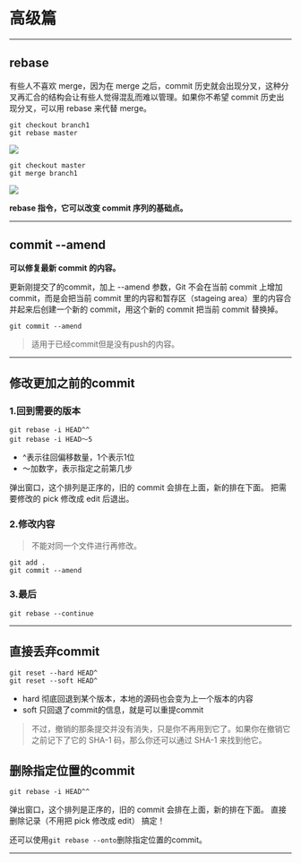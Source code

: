 # 高级篇
---

## rebase

有些人不喜欢 merge，因为在 merge 之后，commit 历史就会出现分叉，这种分叉再汇合的结构会让有些人觉得混乱而难以管理。如果你不希望 commit 历史出现分叉，可以用 rebase 来代替 merge。

```
git checkout branch1
git rebase master
```
![](https://user-gold-cdn.xitu.io/2017/11/30/1600abd620a8e28c?imageslim)

```
git checkout master
git merge branch1
```
![](https://user-gold-cdn.xitu.io/2017/12/2/160149e054fe485c?imageslim)

**rebase 指令，它可以改变 commit 序列的基础点。**

---

## commit --amend

**可以修复最新 commit 的内容。**

更新刚提交了的commit，加上 --amend 参数，Git 不会在当前 commit 上增加 commit，而是会把当前 commit 里的内容和暂存区（stageing area）里的内容合并起来后创建一个新的 commit，用这个新的 commit 把当前 commit 替换掉。

```
git commit --amend
```

> 适用于已经commit但是没有push的内容。

---

## 修改更加之前的commit

### 1.回到需要的版本

```
git rebase -i HEAD^^
git rebase -i HEAD～5
```

- ^表示往回偏移数量，1个表示1位
- ～加数字，表示指定之前第几步

弹出窗口，这个排列是正序的，旧的 commit 会排在上面，新的排在下面。
把需要修改的 pick 修改成 edit 后退出。

### 2.修改内容
> 不能对同一个文件进行再修改。

```
git add .
git commit --amend
```

### 3.最后
```
git rebase --continue
```

---

## 直接丢弃commit

```
git reset --hard HEAD^
git reset --soft HEAD^
```

- hard 彻底回退到某个版本，本地的源码也会变为上一个版本的内容
- soft 只回退了commit的信息，就是可以重提commit

> 不过，撤销的那条提交并没有消失，只是你不再用到它了。如果你在撤销它之前记下了它的 SHA-1 码，那么你还可以通过 SHA-1 来找到他它。

## 删除指定位置的commit

```
git rebase -i HEAD^^
```

弹出窗口，这个排列是正序的，旧的 commit 会排在上面，新的排在下面。
直接删除记录（不用把 pick 修改成 edit）
搞定！

还可以使用`git rebase --onto`删除指定位置的commit。

---














